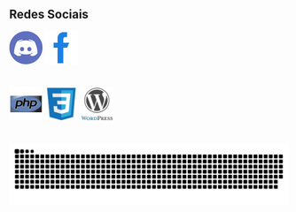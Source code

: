 ## Redes Sociais

<div>
  <img alt="discord" style="color: white;" src="./icons/discord.png" width="60" height="60" />
  <img alt="face" style="color: white;" src="./icons/facebook.png" width="60" height="60" />
</div>

#

<div>
  <img alt="php" src="./icons/php-original.svg" width="60" height="60" />
  <img alt="css" src="./icons/css3-original.svg" width="60" height="60" />
  <img alt="wp" src="./icons/wordpress-original.svg" width="60" height="60" />
</div>

#

<picture>
  <source media="(prefers-color-scheme: dark)" srcset="github-contribution-grid-snake-dark.svg" />
  <source media="(prefers-color-scheme: light)" srcset="github-contribution-grid-snake.svg" />
  <img alt="github-snake" src="github-contribution-grid-snake-dark.svg" />
</picture>

#
